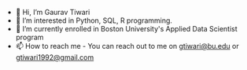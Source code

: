 - 👋 Hi, I’m Gaurav Tiwari
- 👀 I’m interested in Python, SQL, R programming.
- 🌱 I’m currently enrolled in Boston University's Applied Data Scientist program
- 📫 How to reach me - You can reach out to me on gtiwari@bu.edu or gtiwari1992@gmail.com

<!---
gtiwari1992/gtiwari1992 is a ✨ special ✨ repository because its `README.md` (this file) appears on your GitHub profile.
You can click the Preview link to take a look at your changes.
--->
